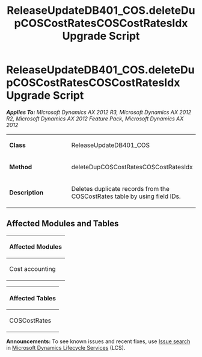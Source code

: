 ﻿---
title: ReleaseUpdateDB401_COS.deleteDupCOSCostRatesCOSCostRatesIdx Upgrade Script
TOCTitle: ReleaseUpdateDB401_COS.deleteDupCOSCostRatesCOSCostRatesIdx Upgrade Script
ms:assetid: 16e6f1d6-bc4e-013a-0bb1-9c4cba28bd49
ms:mtpsurl: https://msdn.microsoft.com/en-us/library/JJ718563(v=AX.60)
ms:contentKeyID: 49706845
ms.date: 05/18/2015
mtps_version: v=AX.60
---

# ReleaseUpdateDB401\_COS.deleteDupCOSCostRatesCOSCostRatesIdx Upgrade Script 


_**Applies To:** Microsoft Dynamics AX 2012 R3, Microsoft Dynamics AX 2012 R2, Microsoft Dynamics AX 2012 Feature Pack, Microsoft Dynamics AX 2012_

<table>
<colgroup>
<col style="width: 50%" />
<col style="width: 50%" />
</colgroup>
<tbody>
<tr class="odd">
<td><p><strong>Class</strong></p></td>
<td><p>ReleaseUpdateDB401_COS</p></td>
</tr>
<tr class="even">
<td><p><strong>Method</strong></p></td>
<td><p>deleteDupCOSCostRatesCOSCostRatesIdx</p></td>
</tr>
<tr class="odd">
<td><p><strong>Description</strong></p></td>
<td><p>Deletes duplicate records from the COSCostRates table by using field IDs.</p></td>
</tr>
</tbody>
</table>


## Affected Modules and Tables

<table>
<colgroup>
<col style="width: 100%" />
</colgroup>
<thead>
<tr class="header">
<th><p>Affected Modules</p></th>
</tr>
</thead>
<tbody>
<tr class="odd">
<td><p>Cost accounting</p></td>
</tr>
</tbody>
</table>


<table>
<colgroup>
<col style="width: 100%" />
</colgroup>
<thead>
<tr class="header">
<th><p>Affected Tables</p></th>
</tr>
</thead>
<tbody>
<tr class="odd">
<td><p>COSCostRates</p></td>
</tr>
</tbody>
</table>

  
**Announcements:** To see known issues and recent fixes, use [Issue search](http://go.microsoft.com/fwlink/?linkid=389258) in [Microsoft Dynamics Lifecycle Services](http://go.microsoft.com/fwlink/?linkid=306505) (LCS).

